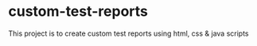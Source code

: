 # custom-test-reports
This project is to create custom test reports using html, css &amp; java scripts
